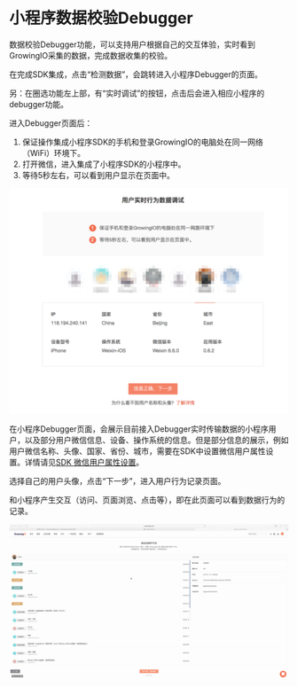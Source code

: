 # 小程序数据校验Debugger

数据校验Debugger功能，可以支持用户根据自己的交互体验，实时看到GrowingIO采集的数据，完成数据收集的校验。

在完成SDK集成，点击“检测数据”，会跳转进入小程序Debugger的页面。

另：在圈选功能左上部，有“实时调试”的按钮，点击后会进入相应小程序的debugger功能。

进入Debugger页面后：

1. 保证操作集成小程序SDK的手机和登录GrowingIO的电脑处在同一网络（WiFi）环境下。
2. 打开微信，进入集成了小程序SDK的小程序中。
3. 等待5秒左右，可以看到用户显示在页面中。

![](../.gitbook/assets/image%20%2825%29.png)

在小程序Debugger页面，会展示目前接入Debugger实时传输数据的小程序用户，以及部分用户微信信息、设备、操作系统的信息。但是部分信息的展示，例如用户微信名称、头像、国家、省份、城市，需要在SDK中设置微信用户属性设置。详情请见[SDK 微信用户属性设置](sdk-logic/wechat_user_attributes_setting.md)。

选择自己的用户头像，点击“下一步”，进入用户行为记录页面。

和小程序产生交互（访问、页面浏览、点击等），即在此页面可以看到数据行为的记录。

![](../.gitbook/assets/2018-07-10-23.04.19.gif)




